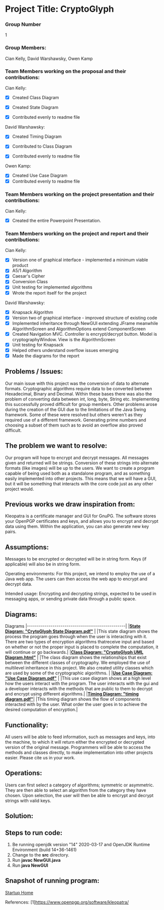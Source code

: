 # Project Title: CryptoGlyph

### Group Number
1

### Group Members: 
Cian Kelly, David Warshawsky, Owen Kamp

### Team Members working on the proposal and their contributions:
Cian Kelly:
- [x] Created Class Diagram
- [x] Created State Diagram
- [x] Contributed evenly to readme file


David Warshawsky:
- [x] Created Timing Diagram
- [x] Contributed to Class Diagram
- [x] Contributed evenly to readme file


Owen Kamp:
- [x] Created Use Case Diagram
- [x] Contributed evenly to readme file

### Team Members working on the project presentation and their contributions:
Cian Kelly:
- [x] Created the entire Powerpoint Presentation.

### Team Members working on the project and report and their contributions:
Cian Kelly:
- [x] Version one of graphical interface - implemented a minimum viable product
- [x] A5/1 Algorithm
- [x] Caesar's Cipher
- [x] Conversion Class
- [x] Unit testing for implemented algorithms
- [x] Wrote the report itself for the project

David Warshawsky:
- [x] Knapsack Algorithm
- [x] Version two of graphical interface - improved structure of existing code
- [x] Implemented inheritance through NewGUI extending JFrame meanwhile AlgorithmScreen and AlgorithmOptions extend ComponentScreen
- [x] Created Navigation MVC. Controller is encrypt/decrypt button. Model is cryptographyWindow. View is the AlgorithmScreen
- [x] Unit testing for Knapsack
- [x] Helped others understand overflow issues emerging
- [x] Made the diagrams for the report

## Problems / Issues:
Our main issue with this project was the conversion of data to alternate formats. Cryptographic algorithms require data to be converted between Hexadecimal, Binary and Decimal. Within these bases there was also the problem of converting data between int, long, byte, String etc. Implementing this successfully proved difficult for group members.
Other problems arose during the creation of the GUI due to the limitations of the Java Swing framework. Some of these were resolved but others weren't as they required use of a different framework.
Generating prime numbers and choosing a subset of them such as to avoid an overflow also proved difficult. 

## The problem we want to resolve:
Our program will hope to encrypt and decrypt messages. All messages given and returned will be strings. Conversion of these strings into alternate formats (like images) will be up to the users. We want to create a program capable of being used both as a standalone program, and as something easily implemented into other projects. This means that we will have a GUI, but it will be something that interacts with the core code just as any other project would.


## Previous works we draw inspiration from:
Kleopatra is a certificate manager and GUI for GnuPG. The software stores your OpenPGP certificates and keys, and allows you to encrypt and decrypt data using them. Within the application, you can also generate new key pairs.


## Assumptions:
Messages to be encrypted or decrypted will be in string form. Keys (if applicable) will also be in string form. 
  
Operating environments: For this project, we intend to employ the use of a Java web app. The users can then access the web app to encrypt and decrypt data.
  
Intended usage: Encrypting and decrypting strings, expected to be used in messaging apps, or sending private data through a public space.

## Diagrams:

Diagrams
|--------------------------------------------------|
|[**State Diagram: "CrytoGlyph State Diagram.pdf"**](https://github.com/OwenKamp/CS151-CryptoGlyph/blob/main/diagrams/CryptoGlyph%20State%20Diagram.pdf) | 
|This state diagram shows the process the program goes through when the user is interacting with it. There are two types of encryption algorithms thatreceive input and based on whether or not the proper input is placed to complete the computation, it will continue or go backwards.|
|[**Class Diagram: "CryptoGlyph UML Diagram.html"**](https://github.com/OwenKamp/CS151-CryptoGlyph/blob/main/diagrams/CryptoGlyph%20UML%20Diagram.html) |
|The class diagram shows the relationships that exist between the different classes of cryptography. We employed the use of multilevel inheritance in this project. We also created utility classes which are used by some of the cryptographic algorithms. |
|[**Use Case Diagram: "Use Case Diagram.pdf"**](https://github.com/OwenKamp/CS151-CryptoGlyph/blob/main/diagrams/Use%20Case%20Diagram.pdf)      |
|This use case diagram shows at a high level how the users interact with the program. The user interacts with the gui and a developer interacts with the methods that are public to them to decrypt and encrypt using different algorithms.|
|[**Timing Diagram: "timing diagram.pdf"**](https://github.com/OwenKamp/CS151-CryptoGlyph/blob/main/diagrams/timing%20diagram.pdf)|
|This timing diagram shows the flow of components interacted with by the user. What order the user goes in to achieve the desired computation of encryption.|

## Functionality:
All users will be able to feed information, such as messages and keys, into the machine, to which it will return either the encrypted or decrypted version of the original message. Programmers will be able to access the methods and classes directly, to make implementation into other projects easier.
Please cite us in your work.


## Operations:
Users can first select a category of algorithms; symmetric or asymmetric. They are then able to select an algorithm from the category they have chosen. Upon selection, the user will then be able to encrypt and decrypt strings with valid keys.

## Solution:


## Steps to run code:
1. Be running openjdk version "14" 2020-03-17 and OpenJDK Runtime Environment (build 14+36-1461)
2. Change to the **src** directory.
3. Run **javac NewGUI.java**
4. Run **java NewGUI**



## Snapshot of running program:
[Startup Home](src/)



References:
[1]https://www.openpgp.org/software/kleopatra/
